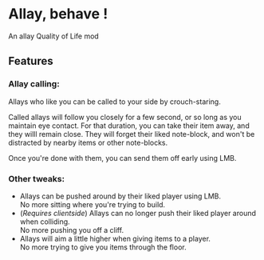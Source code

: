 # Allay, behave !

An allay Quality of Life mod

## Features

### Allay calling:
Allays who like you can be called to your side by crouch-staring.

Called allays will follow you closely for a few second, or so long as you maintain eye contact. For that duration, you can take their item away, and they willl remain close. They will forget their liked note-block, and won't be distracted by nearby items or other note-blocks.

Once you're done with them, you can send them off early using LMB.

### Other tweaks:
- Allays can be pushed around by their liked player using LMB.  
  No more sitting where you're trying to build.
- (_Requires clientside_) Allays can no longer push their liked player around when colliding.  
  No more pushing you off a cliff.
- Allays will aim a little higher when giving items to a player.  
  No more trying to give you items through the floor.
